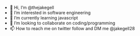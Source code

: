 - 👋 Hi, I’m @thejakegell
- 👀 I’m interested in software engineering
- 🌱 I’m currently learning javascript
- 💞️ I’m looking to collaborate on coding/programming 
- 📫 How to reach me on twitter follow and DM me @jakegell28

<!---
thejakegell/thejakegell is a ✨ special ✨ repository because its `README.md` (this file) appears on your GitHub profile.
You can click the Preview link to take a look at your changes.
--->
